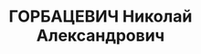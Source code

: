 ---
title: ГОРБАЦЕВИЧ Николай Александрович
description: "1898 р. н., с. Букихтово Гродненської обл. (Білорусь), білорус, член\
  \ ВКП(б), освіта середня технічна, Сумська обл., м. Суми, викладач Сумського артилерійського\
  \ училища \n  Арешт 23.08.1937. Військовою колегією Верховного Суду СРСР 9.12.1937\
  \ за ст.ст. 54-1 «б», 54-8, 54-11 КК УСРР засуджений до ВМП. Розстріляний 10.12.1937\
  \ у м. Харків \n  Реабілітований 1.08.1957 Верховним Судом СРСР."
---